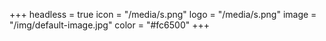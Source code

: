 +++
headless = true
icon = "/media/s.png"
logo = "/media/s.png"
image = "/img/default-image.jpg"
color = "#fc6500"
+++
